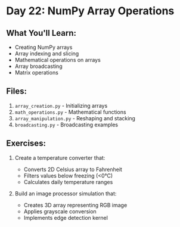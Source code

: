 # Day 22: NumPy Array Operations

## What You'll Learn:
- Creating NumPy arrays
- Array indexing and slicing
- Mathematical operations on arrays
- Array broadcasting
- Matrix operations

## Files:
1. `array_creation.py` - Initializing arrays
2. `math_operations.py` - Mathematical functions
3. `array_manipulation.py` - Reshaping and stacking
4. `broadcasting.py` - Broadcasting examples

## Exercises:
1. Create a temperature converter that:
   - Converts 2D Celsius array to Fahrenheit
   - Filters values below freezing (<0°C)
   - Calculates daily temperature ranges

2. Build an image processor simulation that:
   - Creates 3D array representing RGB image
   - Applies grayscale conversion
   - Implements edge detection kernel